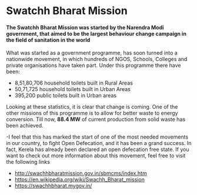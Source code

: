 # Swatchh Bharat Mission

#### The Swatchh Bharat Mission was started by the Narendra Modi government, that aimed to be the largest behaviour change campaign in the field of sanitation in the world

What was started as a government programme, has soon turned into a nationwide movement, in which hundreds of NGOS, Schools, Colleges and private organisations have taken part.
Under this programme there have been:
- 8,51,80,706 household toilets built in Rural Areas
- 50,71,725 household toilets built in Urban Areas
- 395,200 public toilets built in Urban areas

Looking at these statistics, it is clear that change is coming. 
One of the other missions of this programme is to allow for better waste to energy conversion. Till now, **88.4 MW** of current production from solid waste has been achieved.

-I feel that this has marked the start of one of the most needed movements in our country, to fight Open Defecation, and it has been a grand success. In fact, Kerela has already been declared an open defecation free state.
If you want to check out more information about this movement, feel free to visit the following links
+ http://swachhbharatmission.gov.in/sbmcms/index.htm
+ https://en.wikipedia.org/wiki/Swachh_Bharat_mission
+ https://swachhbharat.mygov.in/